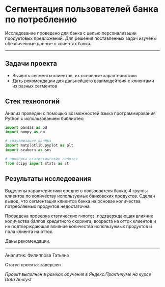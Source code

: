 # Сегментация пользователей банка по потреблению
Исследование проведено для банка с целью персонализации продуктовых предложений. Для решения поставленных задач изучены обезличенные данные о клиентах банка.  
___
## Задачи проекта  
* Выявить сегменты клиентов, их основные характеристики    
* Дать рекомендации для дальнейшего взаимодейтвия с клиентами из разных сегментов

## Стек технологий  
Анализ проведен с помощью возможностей языка программирования Python с использованием библиотек:  
```python
import pandas as pd
import numpy as np

# визуализация данных
import matplotlib.pyplot as plt
import seaborn as sns

# проверка статистических гипотез
from scipy import stats as st
```
## Результаты исследования  
Выделены характеристики среднего пользователя банка, 4 группы клиентов по количеству используемых банковских продуктов. Сделан вывод, что сегментация клиентов банка на основае количества потребляемых продуктов недостаточна.

Проведена проверка статических гипотез, подтверждающая влияние количества баллов кредитного скоринга, возраста на отток клиентов и не подтверждающая влияние количества используемых продуктов и пола клиента на отток.

Даны рекомендации.  
____
Аналитик: Филиппова Татьяна

Статус проекта: завершен

*Проект выполнен в рамках обучения в Яндекс.Практикуме на курсе Data Analyst*
